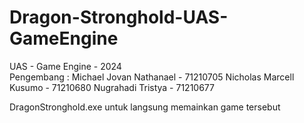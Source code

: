 # Dragon-Stronghold-UAS-GameEngine
 UAS - Game Engine - 2024  
Pengembang : 
Michael Jovan Nathanael - 71210705 
Nicholas Marcell Kusumo - 71210680 
Nugrahadi Tristya       - 71210677

DragonStronghold.exe untuk langsung memainkan game tersebut
